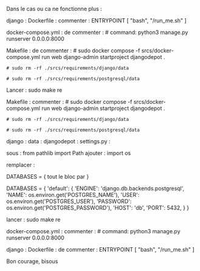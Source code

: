 Dans le cas ou ca ne fonctionne plus :

django : Dockerfile :
commenter :
	ENTRYPOINT [ "bash", "/run_me.sh" ]

docker-compose.yml :
de commenter :
    # command: python3 manage.py runserver 0.0.0.0:8000

Makefile :
de commenter :
		# sudo docker compose -f srcs/docker-compose.yml run web django-admin startproject djangodepot .

	# sudo rm -rf ./srcs/requirements/django/data

	# sudo rm -rf ./srcs/requirements/postgresql/data


Lancer :
	sudo make re

Makefile :
commenter :
		# sudo docker compose -f srcs/docker-compose.yml run web django-admin startproject djangodepot .

	# sudo rm -rf ./srcs/requirements/django/data

	# sudo rm -rf ./srcs/requirements/postgresql/data

django : data : djangodepot : settings.py :

sous :
	from pathlib import Path
ajouter :
	import os

remplacer :

DATABASES = { tout le bloc par }

DATABASES = {
    'default': {
        'ENGINE': 'django.db.backends.postgresql',
        'NAME': os.environ.get('POSTGRES_NAME'),
        'USER': os.environ.get('POSTGRES_USER'),
        'PASSWORD': os.environ.get('POSTGRES_PASSWORD'),
        'HOST': 'db',
        'PORT': 5432,
    }
}


lancer :
	sudo make re


docker-compose.yml :
commenter :
    # command: python3 manage.py runserver 0.0.0.0:8000

django : Dockerfile :
de commenter :
	ENTRYPOINT [ "bash", "/run_me.sh" ]


Bon courage, bisous	

